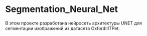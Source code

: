 # Segmentation_Neural_Net
В этом проекте разработана нейросеть архитектуры UNET для сегментации изображений из датасета OxfordIIITPet.

